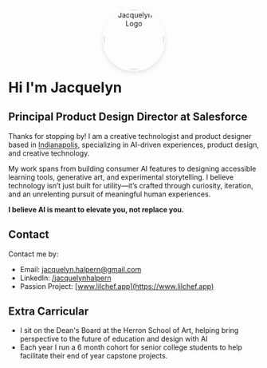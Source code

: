 <div style="text-align: center; margin-bottom: 1rem;">
  <img src="/logo/logo513.png" alt="Jacquelyn's Logo" style="width: 120px; height: 120px; border-radius: 50%; object-fit: cover; border: 3px solid #fff; box-shadow: 0 4px 8px rgba(0,0,0,0.1);" />
</div>

<h1 style="margin-top: 0; padding-top: 0;">Hi I'm Jacquelyn</h1>

## Principal Product Design Director at Salesforce

<style>
.location-hover {
  text-decoration: underline;
  cursor: pointer;
  position: relative;
  text-decoration-style: solid;
  text-underline-offset: 2px;
}

.location-hover .hover-image {
  display: none !important;
  position: absolute;
  left: 50%;
  transform: translateX(-50%);
  top: 100%;
  margin-top: 10px;
  z-index: 1000;
  border-radius: 8px;
  box-shadow: 0 8px 24px rgba(0,0,0,0.3);
  width: 1200px;
  height: auto;
  pointer-events: none;
}

.location-hover:hover .hover-image {
  display: block !important;
}
</style>

Thanks for stopping by! I am a creative technologist and product designer based in <span class="location-hover">Indianapolis<img class="hover-image" src="/img/projects/Trailhead/indy.jpg" alt="Indianapolis skyline" /></span>, specializing in AI-driven experiences, product design, and creative technology.

My work spans from building consumer AI features to designing accessible learning tools, generative art, and experimental storytelling. I believe technology isn’t just built for utility—it’s crafted through curiosity, iteration, and an unrelenting pursuit of meaningful human experiences.

**I believe AI is meant to elevate you, not replace you.**


## Contact

Contact me by:

- Email: [jacquelyn.halpern@gmail.com](mailto:jacquelyn.halpern@gmail.com)
- LinkedIn: [/jacquelynhalpern](https://www.linkedin.com/in/jacquelynhalpern/)
- Passion Project: [www.lilchef.app](https://www.lilchef.app)


## Extra Carricular

- I sit on the Dean's Board at the Herron School of Art, helping bring perspective to the future of education and design with AI
- Each year I run a 6 month cohort for senior college students to help facilitate their end of year capstone projects. 